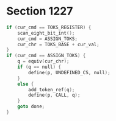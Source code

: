# Section 1227

```c << If the right-hand side is a token parameter or token register, finish the assignment and |goto done| >>=
if (cur_cmd == TOKS_REGISTER) {
    scan_eight_bit_int();
    cur_cmd = ASSIGN_TOKS;
    cur_chr = TOKS_BASE + cur_val;
}
if (cur_cmd == ASSIGN_TOKS) {
    q = equiv(cur_chr);
    if (q == null) {
        define(p, UNDEFINED_CS, null);
    }
    else {
        add_token_ref(q);
        define(p, CALL, q);
    }
    goto done;
}
```
